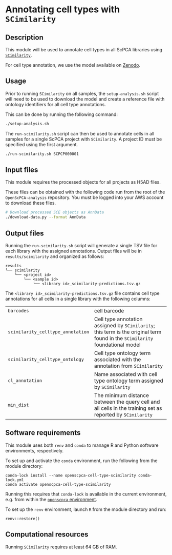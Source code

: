 # Annotating cell types with `SCimilarity`

## Description

This module will be used to annotate cell types in all ScPCA libraries using [`SCimilarity`](https://genentech.github.io/scimilarity/index.html). 

For cell type annotation, we use the model available on [Zenodo](https://zenodo.org/records/10685499). 

## Usage

Prior to running `SCimilarity` on all samples, the `setup-analysis.sh` script will need to be used to download the model and create a reference file with ontology identifiers for all cell type annotations. 

This can be done by running the following command: 
```sh
./setup-analysis.sh
```

The `run-scimilarity.sh` script can then be used to annotate cells in all samples for a single ScPCA project with `SCimilarity`. 
A project ID must be specified using the first argument. 

```sh
./run-scimilarity.sh SCPCP000001
```


## Input files

This module requires the processed objects for all projects as H5AD files. 

These files can be obtained with the following code run from the root of the `OpenScPCA-analysis` repository.
You must be logged into your AWS account to download these files.

```sh
# Download processed SCE objects as AnnData
./download-data.py --format AnnData
```

## Output files

Running the `run-scimilarity.sh` script will generate a single TSV file for each library with the assigned annotations.
Output files will be in `results/scimilarity` and organized as follows: 

```
results
└── scimilarity
    └── <project id>
        └── <sample id>
            └── <library id>_scimilarity-predictions.tsv.gz

```

The `<library id>_scimilarity-predictions.tsv.gz` file contains cell type annotations for all cells in a single library with the following columns: 

| | |
| --- | --- | 
| `barcodes` | cell barcode |
| `scimilarity_celltype_annotation` | Cell type annotation assigned by `SCimilarity`; this term is the original term found in the `SCimilarity` foundational model  | 
| `scimilarity_celltype_ontology` | Cell type ontology term associated with the annotation from `SCimilarity` | 
| `cl_annotation` | Name associated with cell type ontology term assigned by `SCimilarity` | 
| `min_dist` | The minimum distance between the query cell and all cells in the training set as reported by `SCimilarity`  |


## Software requirements

This module uses both `renv` and `conda` to manage R and Python software environments, respectively.

To set up and activate the `conda` environment, run the following from the module directory:

```
conda-lock install --name openscpca-cell-type-scimilarity conda-lock.yml
conda activate openscpca-cell-type-scimilarity
```

Running this requires that `conda-lock` is available in the current environment, e.g. from within the [`openscpca` environment](https://openscpca.readthedocs.io/en/latest/technical-setup/environment-setup/setup-conda/#create-an-openscpca-conda-environment).

To set up the `renv` environment, launch `R` from the module directory and run:

```
renv::restore()
```

## Computational resources

Running `SCimilarity` requires at least 64 GB of RAM.  
